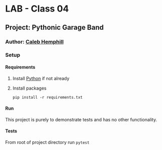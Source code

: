 # LAB - Class 04

## Project: Pythonic Garage Band

### Author: [Caleb Hemphill](https://github.com/kaylubh)

### Setup

#### Requirements

1. Install [Python](https://www.python.org/) if not already

1. Install packages

    `pip install -r requirements.txt`

#### Run

This project is purely to demonstrate tests and has no other functionality.

#### Tests

From root of project directory run `pytest`
